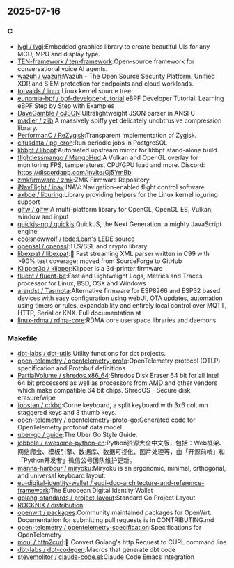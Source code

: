 ## 2025-07-16

### C

* [lvgl / lvgl](https://github.com/lvgl/lvgl):Embedded graphics library to create beautiful UIs for any MCU, MPU and display type.
* [TEN-framework / ten-framework](https://github.com/TEN-framework/ten-framework):Open-source framework for conversational voice AI agents.
* [wazuh / wazuh](https://github.com/wazuh/wazuh):Wazuh - The Open Source Security Platform. Unified XDR and SIEM protection for endpoints and cloud workloads.
* [torvalds / linux](https://github.com/torvalds/linux):Linux kernel source tree
* [eunomia-bpf / bpf-developer-tutorial](https://github.com/eunomia-bpf/bpf-developer-tutorial):eBPF Developer Tutorial: Learning eBPF Step by Step with Examples
* [DaveGamble / cJSON](https://github.com/DaveGamble/cJSON):Ultralightweight JSON parser in ANSI C
* [madler / zlib](https://github.com/madler/zlib):A massively spiffy yet delicately unobtrusive compression library.
* [PerformanC / ReZygisk](https://github.com/PerformanC/ReZygisk):Transparent implementation of Zygisk.
* [citusdata / pg_cron](https://github.com/citusdata/pg_cron):Run periodic jobs in PostgreSQL
* [libbpf / libbpf](https://github.com/libbpf/libbpf):Automated upstream mirror for libbpf stand-alone build.
* [flightlessmango / MangoHud](https://github.com/flightlessmango/MangoHud):A Vulkan and OpenGL overlay for monitoring FPS, temperatures, CPU/GPU load and more. Discord: https://discordapp.com/invite/Gj5YmBb
* [zmkfirmware / zmk](https://github.com/zmkfirmware/zmk):ZMK Firmware Repository
* [iNavFlight / inav](https://github.com/iNavFlight/inav):INAV: Navigation-enabled flight control software
* [axboe / liburing](https://github.com/axboe/liburing):Library providing helpers for the Linux kernel io_uring support
* [glfw / glfw](https://github.com/glfw/glfw):A multi-platform library for OpenGL, OpenGL ES, Vulkan, window and input
* [quickjs-ng / quickjs](https://github.com/quickjs-ng/quickjs):QuickJS, the Next Generation: a mighty JavaScript engine
* [coolsnowwolf / lede](https://github.com/coolsnowwolf/lede):Lean's LEDE source
* [openssl / openssl](https://github.com/openssl/openssl):TLS/SSL and crypto library
* [libexpat / libexpat](https://github.com/libexpat/libexpat):🌿 Fast streaming XML parser written in C99 with >90% test coverage; moved from SourceForge to GitHub
* [Klipper3d / klipper](https://github.com/Klipper3d/klipper):Klipper is a 3d-printer firmware
* [fluent / fluent-bit](https://github.com/fluent/fluent-bit):Fast and Lightweight Logs, Metrics and Traces processor for Linux, BSD, OSX and Windows
* [arendst / Tasmota](https://github.com/arendst/Tasmota):Alternative firmware for ESP8266 and ESP32 based devices with easy configuration using webUI, OTA updates, automation using timers or rules, expandability and entirely local control over MQTT, HTTP, Serial or KNX. Full documentation at
* [linux-rdma / rdma-core](https://github.com/linux-rdma/rdma-core):RDMA core userspace libraries and daemons

### Makefile

* [dbt-labs / dbt-utils](https://github.com/dbt-labs/dbt-utils):Utility functions for dbt projects.
* [open-telemetry / opentelemetry-proto](https://github.com/open-telemetry/opentelemetry-proto):OpenTelemetry protocol (OTLP) specification and Protobuf definitions
* [PartialVolume / shredos.x86_64](https://github.com/PartialVolume/shredos.x86_64):Shredos Disk Eraser 64 bit for all Intel 64 bit processors as well as processors from AMD and other vendors which make compatible 64 bit chips. ShredOS - Secure disk erasure/wipe
* [foostan / crkbd](https://github.com/foostan/crkbd):Corne keyboard, a split keyboard with 3x6 column staggered keys and 3 thumb keys.
* [open-telemetry / opentelemetry-proto-go](https://github.com/open-telemetry/opentelemetry-proto-go):Generated code for OpenTelemetry protobuf data model
* [uber-go / guide](https://github.com/uber-go/guide):The Uber Go Style Guide.
* [jobbole / awesome-python-cn](https://github.com/jobbole/awesome-python-cn):Python资源大全中文版，包括：Web框架、网络爬虫、模板引擎、数据库、数据可视化、图片处理等，由「开源前哨」和「Python开发者」微信公号团队维护更新。
* [manna-harbour / miryoku](https://github.com/manna-harbour/miryoku):Miryoku is an ergonomic, minimal, orthogonal, and universal keyboard layout.
* [eu-digital-identity-wallet / eudi-doc-architecture-and-reference-framework](https://github.com/eu-digital-identity-wallet/eudi-doc-architecture-and-reference-framework):The European Digital Identity Wallet
* [golang-standards / project-layout](https://github.com/golang-standards/project-layout):Standard Go Project Layout
* [ROCKNIX / distribution](https://github.com/ROCKNIX/distribution):
* [openwrt / packages](https://github.com/openwrt/packages):Community maintained packages for OpenWrt. Documentation for submitting pull requests is in CONTRIBUTING.md
* [open-telemetry / opentelemetry-specification](https://github.com/open-telemetry/opentelemetry-specification):Specifications for OpenTelemetry
* [moul / http2curl](https://github.com/moul/http2curl):📐 Convert Golang's http.Request to CURL command line
* [dbt-labs / dbt-codegen](https://github.com/dbt-labs/dbt-codegen):Macros that generate dbt code
* [stevemolitor / claude-code.el](https://github.com/stevemolitor/claude-code.el):Claude Code Emacs integration
